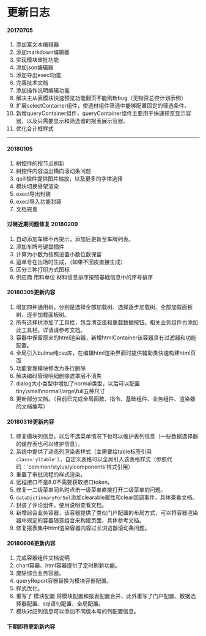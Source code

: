 # 更新日志

#### 20170705
1. 添加富文本编辑器
2. 添加markdown编辑器
3. 实现模块审批功能
4. 添加json编辑器
5. 添加导出execl功能
6. 完善技术文档
7. 添加操作说明编辑功能
8. 解决主从表模块快速预览功能翻页不能刷新bug（见物资总控计划示例）
9. 扩展selectContainer组件，使选材组件筛选中能够配置固定的筛选条件。
10. 新增queryContainer组件，queryContainer组件主要用于快速预览显示容器，以及只需要显示和筛选器的报表展示容器。
11. 优化合计框样式

---
#### 20180105
1. 树控件的按节点刷新
2. 树控件内容溢出横向滚动条问题
3. quill控件提供图片缩放，以及更多的字体选择
4. 模块切换骨架渲染
5. execl导出封装
6. execl导入功能封装
7. 文档完善


#### 过磅近期问题修复 20180209
1. 自动添加车牌不再提示，添加后更新至车牌列表。
2. 添加车牌号键盘插件
3. 计算为小数为按照设置小数位数保留
4. 运单号在出场时生成，（如果不回皮直接生成）
5. 区分三种打印方式图标
6. 供应商 用料单位 材料信息排序按照基础信息中的序号排序


#### 20180305更新内容

1. 增加四种通用树，分别是选择全部加载树、选择逐步加载树、全部加载面板树、逐步加载面板树。
2. 所有选择树添加了工具栏，包含清空值和重载数据按钮。相关业务组件也添加此工具栏。详请请参考文档。
3. 容器中保留原来的html渲染器，新增htmlContainer该容器具有过滤器和功能配置。
4. 全局引入bulma纯css库，在编辑html渲染界面时提供辅助类快速构建html页面
5. 功能管理模块修改为多行删除
6. 解决编码管理明细删除遮罩层不消失
7. dialog大小类型中增加了normal类型，以后可以配置tiny\small\normal\large\full五种尺寸
8. 更新部分文档。（目前已完成全局函数、指令、基础组件、业务组件、渲染器的文档编写）

#### 20180319更新内容

1. 修复模块列信息，以后不选菜单情况下也可以维护表列信息（一些数据选择器的缓存表也可以维护信息）。
2. 系统中提供了动态列渲染表样式（主需要给table标签引用`class='yltable'`），自定义表格可以全局引入该表格样式（参照代     码：'common/stylus/ylcomponents'样式引用）
3. 重置了审批流程的样式渲染。
4. 远程接口不是8.0不需要获取接口token。
5. 修复一二级菜单同名时点击一级菜单直接打开二级菜单的问题。
6. `dataDictionaryForSel`添加clearable属性和clear回调事件，具体查看文档。
7. 封装了评论组件，使用说明查看文档。
8. 新增综合业务容器，该容器提供了类似门户配置的布局方式，可以将容器渲染器中规定的容器随意组合来构建页面，具体参考文档。
9. 修复报表集中html渲染容器内容过长浏览器滚动条问题。


#### 20180606更新内容
1. 完成容器组件文档说明
2. chart容器、html容器提供了定时刷新功能。
3. 废除综合业务容器。
4. queryReport容器替换为模块容器配置。
5. 样式优化。
6. 重写了 模块配置 将模块配置和报表配置合并，此外重写了门户配置、数据选择器配置、sql语句配置、全局配置。
7. 模块对应列信息可以添加不同版本号的列配置信息。



#### 下期即将更新新内容
